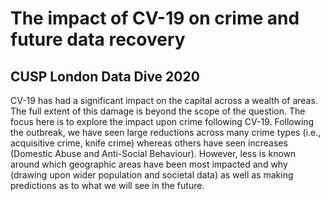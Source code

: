 
# The impact of CV-19 on crime and future data recovery
## CUSP London Data Dive 2020

CV-19 has had a significant impact on the capital across a wealth of areas. The full extent of this damage is beyond the scope of the question. The focus here is to explore the impact upon crime following CV-19. Following the outbreak, we have seen large reductions across many crime types (i.e., acquisitive crime, knife crime) whereas others have seen increases (Domestic Abuse and Anti-Social Behaviour).  However, less is known around which geographic areas have been most impacted and why (drawing upon wider population and societal data) as well as making predictions as to what we will see in the future.   
